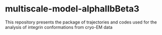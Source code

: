 # multiscale-model-alphaIIbBeta3
This repository presents the package of trajectories and codes used for the analysis of integrin conformations from cryo-EM data
